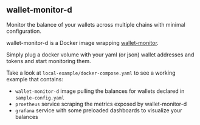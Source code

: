 
## wallet-monitor-d
Monitor the balance of your wallets across multiple chains with minimal configuration.

wallet-monitor-d is a Docker image wrapping [wallet-monitor](https://github.com/XLabs/wallet-monitor).

Simply plug a docker volume with your yaml (or json) wallet addresses and tokens and start monitoring them.

Take a look at `local-example/docker-compose.yaml` to see a working example that contains:

- `wallet-monitor-d` image pulling the balances for wallets declared in `sample-config.yaml`
- `proetheus` service scraping the metrics exposed by wallet-monitor-d
- `grafana` service with some preloaded dashboards to visualize your balances
